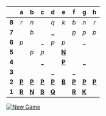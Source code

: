 |     |  a  |  b  |  c  |  d  |  e  |  f  |  g  |  h  |
|:---:|:---:|:---:|:---:|:---:|:---:|:---:|:---:|:---:|
|  **8**  |  _r_  |  _n_  |     |  _q_  |  _k_  |  _b_  |  _n_  |  _r_  |
|  **7**  |     |  _b_  |     |  [_](https://readme-chess.azurewebsites.net/play?move=e5d7)  |     |  [_p_](https://readme-chess.azurewebsites.net/play?move=e5f7)  |  _p_  |  _p_  |
|  **6**  |  _p_  |     |  [_](https://readme-chess.azurewebsites.net/play?move=e5c6)  |  _p_  |  _p_  |     |  [_](https://readme-chess.azurewebsites.net/play?move=e5g6)  |     |
|  **5**  |     |  _p_  |  _p_  |     |  [**N**](https://readme-chess.azurewebsites.net/select?square=e5)  |     |     |     |
|  **4**  |     |     |  [_](https://readme-chess.azurewebsites.net/play?move=e5c4)  |     |  [**P**](https://github.com/grim-kalman)  |     |  [_](https://readme-chess.azurewebsites.net/play?move=e5g4)  |     |
|  **3**  |     |     |     |  [_](https://readme-chess.azurewebsites.net/play?move=e5d3)  |     |  [_](https://readme-chess.azurewebsites.net/play?move=e5f3)  |     |     |
|  **2**  |  [**P**](https://readme-chess.azurewebsites.net/select?square=a2)  |  [**P**](https://readme-chess.azurewebsites.net/select?square=b2)  |  [**P**](https://readme-chess.azurewebsites.net/select?square=c2)  |  [**P**](https://readme-chess.azurewebsites.net/select?square=d2)  |  [**B**](https://readme-chess.azurewebsites.net/select?square=e2)  |  [**P**](https://readme-chess.azurewebsites.net/select?square=f2)  |  [**P**](https://readme-chess.azurewebsites.net/select?square=g2)  |  [**P**](https://readme-chess.azurewebsites.net/select?square=h2)  |
|  **1**  |  [**R**](https://github.com/grim-kalman)  |  [**N**](https://readme-chess.azurewebsites.net/select?square=b1)  |  [**B**](https://github.com/grim-kalman)  |  [**Q**](https://readme-chess.azurewebsites.net/select?square=d1)  |     |  [**R**](https://readme-chess.azurewebsites.net/select?square=f1)  |  [**K**](https://readme-chess.azurewebsites.net/select?square=g1)  |     |

[![New Game](https://img.shields.io/badge/new_game-4CAF50)](https://readme-chess.azurewebsites.net/new)